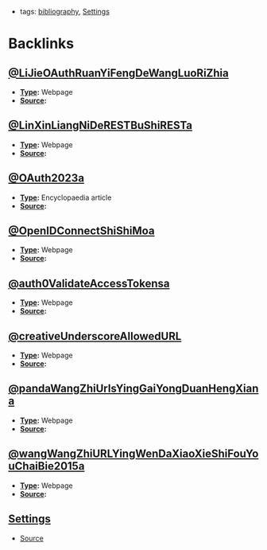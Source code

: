 - tags: [bibliography](<bibliography.md>), [Settings](<Settings.md>)

# Backlinks
## [@LiJieOAuthRuanYiFengDeWangLuoRiZhia](<@LiJieOAuthRuanYiFengDeWangLuoRiZhia.md>)
- **[Type](<Type.md>):** Webpage
- **[Source](<Source.md>):**

## [@LinXinLiangNiDeRESTBuShiRESTa](<@LinXinLiangNiDeRESTBuShiRESTa.md>)
- **[Type](<Type.md>):** Webpage
- **[Source](<Source.md>):**

## [@OAuth2023a](<@OAuth2023a.md>)
- **[Type](<Type.md>):** Encyclopaedia article
- **[Source](<Source.md>):**

## [@OpenIDConnectShiShiMoa](<@OpenIDConnectShiShiMoa.md>)
- **[Type](<Type.md>):** Webpage
- **[Source](<Source.md>):**

## [@auth0ValidateAccessTokensa](<@auth0ValidateAccessTokensa.md>)
- **[Type](<Type.md>):** Webpage
- **[Source](<Source.md>):**

## [@creativeUnderscoreAllowedURL](<@creativeUnderscoreAllowedURL.md>)
- **[Type](<Type.md>):** Webpage
- **[Source](<Source.md>):**

## [@pandaWangZhiUrlsYingGaiYongDuanHengXiana](<@pandaWangZhiUrlsYingGaiYongDuanHengXiana.md>)
- **[Type](<Type.md>):** Webpage
- **[Source](<Source.md>):**

## [@wangWangZhiURLYingWenDaXiaoXieShiFouYouChaiBie2015a](<@wangWangZhiURLYingWenDaXiaoXieShiFouYouChaiBie2015a.md>)
- **[Type](<Type.md>):** Webpage
- **[Source](<Source.md>):**

## [Settings](<Settings.md>)
- [Source](<Source.md>)

